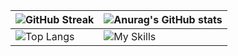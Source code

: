 |![GitHub Streak](https://streak-stats.demolab.com?user=LongYinStudio&theme=onedark&locale=zh_Hans&date_format=%5BY.%5Dn.j&card_width=400)|![Anurag's GitHub stats](https://github-readme-stats.vercel.app/api?username=LongYinStudio&show_icons=true&bg_color=00000000)|
| ---- | ---- |
|![Top Langs](https://github-readme-stats.vercel.app/api/top-langs/?username=LongYinStudio&layout=compact&langs_count=12)|![My Skills](https://skillicons.dev/icons?i=html,css,js,ts,sass,vue,nodejs,react,jquery,svg,laravel,vite,webpack,vite,gulp,c,java,php,py,lua,go,md,mysql,mongodb,sqlite,redis,linux,git,vim,neovim,nginx,docker&theme=light&perline=8)|
